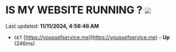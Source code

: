 # IS MY WEBSITE RUNNING ? [![](https://img.shields.io/static/v1?label=Sponsor&message=%E2%9D%A4&logo=GitHub&color=%23fe8e86)](https://github.com/sponsors/Youssef-Lehmam)

Last updated: **11/11/2024, 4:56:46 AM**

- `GET` [https://youssefservice.me](https://youssefservice.me) - **Up** (246ms)
